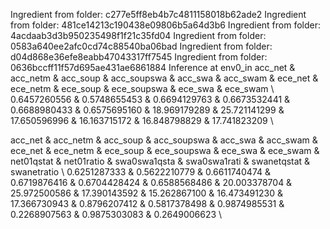 

Ingredient from folder: c277e5ff8eb4b7c4811158018b62ade2
Ingredient from folder: 481ce14213c190438e09806b5a64d3b6
Ingredient from folder: 4acdaab3d3b950235498f1f21c35fd04
Ingredient from folder: 0583a640ee2afc0cd74c88540ba06bad
Ingredient from folder: d04d868e36efe8eabb47043317ff7545
Ingredient from folder: 0636bccff11f57d695ae431ae6861884
Inference at env0_in
acc_net      & acc_netm     & acc_soup     & acc_soupswa  & acc_swa      & acc_swam     & ece_net      & ece_netm     & ece_soup     & ece_soupswa  & ece_swa      & ece_swam     \\
0.6457260556 & 0.5748655453 & 0.6694129763 & 0.6673532441 & 0.6688980433 & 0.6575695160 & 18.969179289 & 25.721141299 & 17.650596996 & 16.163715172 & 16.848798829 & 17.741823209 \\








acc_net      & acc_netm     & acc_soup     & acc_soupswa  & acc_swa      & acc_swam     & ece_net      & ece_netm     & ece_soup     & ece_soupswa  & ece_swa      & ece_swam     & net01qstat   & net01ratio   & swa0swa1qsta & swa0swa1rati & swanetqstat  & swanetratio  \\
0.6251287333 & 0.5622210779 & 0.6611740474 & 0.6719876416 & 0.6704428424 & 0.6588568486 & 20.003378704 & 25.972500586 & 17.390143592 & 15.262867100 & 16.473491230 & 17.366730943 & 0.8796207412 & 0.5817378498 & 0.9874985531 & 0.2268907563 & 0.9875303083 & 0.2649006623 \\


























